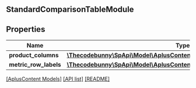 ## StandardComparisonTableModule

## Properties

Name | Type | Description | Notes
------------ | ------------- | ------------- | -------------
**product_columns** | [**\Thecodebunny\SpApi\Model\AplusContent\StandardComparisonProductBlock[]**](StandardComparisonProductBlock.md) |  | [optional]
**metric_row_labels** | [**\Thecodebunny\SpApi\Model\AplusContent\PlainTextItem[]**](PlainTextItem.md) |  | [optional]

[[AplusContent Models]](../) [[API list]](../../Api) [[README]](../../../README.md)
